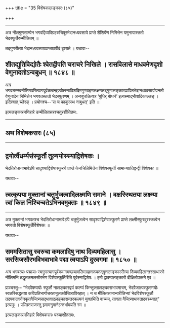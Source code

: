 +++
title = "35 विशेषकालङ्कारः (८५)"

+++


------------------------------------------------------------------------

अत्र नीलगुणसाम्येन भगवद्दिव्यविग्रहरुचिपूरभेदानध्यवसाये प्राप्ते
शैशिर्येण निमित्तेन यमुनायास्ततो भेदस्फूर्तेरुन्मीलितम् ॥

तद्गुणरीत्या भेदानध्यवसायप्राप्तावपीदं दृश्यते । यथावा--



## शीतद्युतिविद्योतैः श्वेतद्वीपति चराचरे निखिले । रासविलासे माधवमेणदृशो वेणुनादतोऽन्वबुधन् ॥ १८४८ ॥

अत्र
भगवतस्स्वनीलिमपरित्यागपूर्वकचन्द्रज्योत्स्नाविशदिमगुणग्रहणलक्षणतद्गुणालङ्कारप्रापितभेदानध्यवसायोपनतौ
वेणुनादेन निमित्तेन भगवतस्ततो भेदस्फुरणम् । अन्वबुधन्नित्यत्र ‘बुधिर्
बोधने’ इत्यस्माद्भौवादिकाल्लङ् । इदित्त्वात् च्लेरङ् । प्रयोगश्च–-'स च
काकुत्स्थ नाबुधत्' इति ॥

इत्यलङ्कारमणिहारे उन्मीलितसरश्चतुरशीतितमः.

------------------------------------------------------------------------

## अथ विशेषकसरः (८५)

------------------------------------------------------------------------

## द्वयोर्त्वैधर्म्यसंस्फूर्तौ तुल्ययोस्स्याद्विशेषकः ।

भेदतिरोधानाभावेऽपि सादृश्याद्विशेषास्फुरणे प्राप्ते केनचिन्निमित्तेन
विशेषस्फूर्ती सामान्यप्रतिद्वन्द्वी विशेषकः ॥

यथावा--



## त्वत्कृपया मुक्तानां चतुर्भुजत्वादिलक्ष्मणि समाने । वक्षस्स्थितया लक्ष्म्या त्वां किल निश्चिन्वतेऽभिनवमुक्ताः ॥ १८४९ ॥

------------------------------------------------------------------------

अत्र मुक्तानां भगवतश्च भेदतिरोधानाभावेऽपि चतुर्भुजत्वेन
सादृश्याद्विशेषास्फुरणे प्राप्ते लक्ष्मीस्फुरदुरस्कत्वेन भगवतो
विशेषस्फूर्तेर्विशेषकः ॥

यथावा--



## सममसितासु स्वरुचा कमलादिषु नाथ दिव्यमहिलासु । सरसिजसौरभविभवाभावे पद्मा त्वयाऽपि दुरवगमा ॥ १८५० ॥

अत्र भगवत्याः पद्मायाः
स्वगुणत्यागपूर्वकभगवच्छ्यामलिमग्रहणरूपतद्गुणालङ्काररीत्या
दिव्यमहिलान्तरसाधारणे नीलिमनि तद्धृतकमलसौरभेण विशेषस्फूर्तिरिति
पूर्वस्माद्विशेषः । इमौ द्वावप्यलङ्कारौ दीक्षितोपक्रमे एव ॥

प्राञ्चस्तु-- “भेदवैषम्ययोः स्फूर्तौ नालङ्कारद्वयं कल्प्यं
किन्तूक्तालङ्काराभावमात्रम्, भेदवैजात्यस्फुरणयोः स्वतस्सिद्धतया
कविप्रतिभागोचरतामूलकवैचित्र्यविरहात् । न च मीलितसामान्यरीतिभ्यां
भेदविशेषस्फूर्तौ तदपवादवर्णनकृतवैचित्र्यसद्भावादलङ्कारान्तरकल्पनं
युक्तमिति वाच्यम्, तावता वैचित्र्याभावतादवस्थ्यात्” इत्याहुः ।
पण्डितराजस्तु इमामनुमानेऽन्तर्भावयति स्म ॥

इत्यलङ्कारमणिहारे विशेषकसरः पञ्चाशीततमः.

------------------------------------------------------------------------

